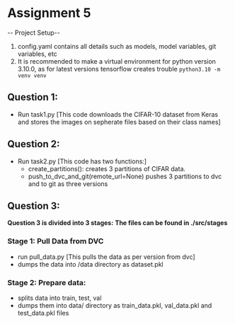 # Assignment 5

-- Project Setup--
1. config.yaml contains all details such as models, model variables, git variables, etc
2. It is recommended to make a virtual environment for python version 3.10.0, as for latest versions tensorflow creates trouble
`python3.10 -m venv venv`

## Question 1:

- Run task1.py [This code downloads the CIFAR-10 dataset from Keras and stores the images on sepherate files based on their class names]

## Question 2:

- Run task2.py [This code has two functions:] 
    -  create_partitions(): creates 3 partitions of CIFAR data. 
    -  push_to_dvc_and_git(remote_url=None) pushes 3 partitions to dvc and to git as three versions

## Question 3:
**Question 3 is divided into 3 stages:**
**The files can be found in ./src/stages**

### Stage 1: Pull Data from DVC
- run pull_data.py [This pulls the data as per version from dvc]
- dumps the data into /data directory as dataset.pkl

### Stage 2: Prepare data:
- splits data into train, test, val
- dumps them into data/ directory as train_data.pkl, val_data.pkl and test_data.pkl files